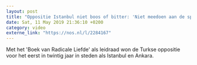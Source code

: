 ```yaml
---
layout: post
title: "Oppositie Istanbul niet boos of bitter: 'Niet meedoen aan de spiraal van woede'"
date: Sat, 11 May 2019 21:36:10 +0200
category: video
externe_link: "https://nos.nl/l/2284167"
---
```


Met het 'Boek van Radicale Liefde' als leidraad won de Turkse oppositie voor het eerst in twintig jaar in steden als Istanbul en Ankara.
